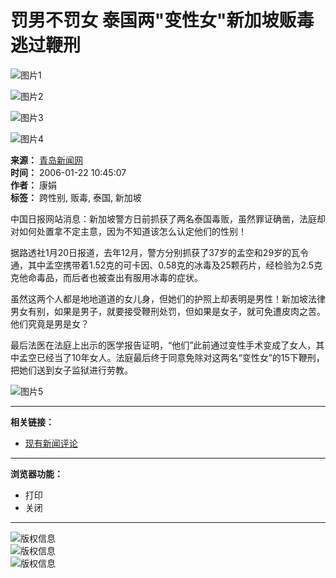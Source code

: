 # 罚男不罚女 泰国两"变性女"新加坡贩毒逃过鞭刑

![图片1](../../../images/2005-05/19/xin_22050219150996831991.GIF)

![图片2](../../../images/2005-03/05/xin_460302051522968246582.gif)

![图片3](../../../images/2005-03/05/xin_37030205111097068202.gif)

![图片4](../../../images/2005-11/04/xin_20110204091593730981.gif)

**来源：** [青岛新闻网](http://www.qingdaonews.com)   
**时间：** 2006-01-22 10:45:07  
**作者：** 康娟  
**标签：** 跨性别, 贩毒, 泰国, 新加坡  

中国日报网站消息：新加坡警方日前抓获了两名泰国毒贩，虽然罪证确凿，法庭却对如何处置拿不定主意，因为不知道该怎么认定他们的性别！

据路透社1月20日报道，去年12月，警方分别抓获了37岁的孟空和29岁的瓦令通，其中孟空携带着1.52克的可卡因、0.58克的冰毒及25颗药片，经检验为2.5克克他命毒品，而后者也被查出有服用冰毒的症状。

虽然这两个人都是地地道道的女儿身，但她们的护照上却表明是男性！新加坡法律男女有别，如果是男子，就要接受鞭刑处罚，但如果是女子，就可免遭皮肉之苦。他们究竟是男是女？

最后法医在法庭上出示的医学报告证明，“他们”此前通过变性手术变成了女人，其中孟空已经当了10年女人。法庭最后终于同意免除对这两名“变性女”的15下鞭刑，把她们送到女子监狱进行劳教。

![图片5](../../../tplimg/c.gif)

---

**相关链接：** 
- [现有新闻评论](http://comment.qingdaonews.com/pl/showwz.php?articleid=https://qingdaonews.com/content/2006-01/22/content_5932675.htm&wztitle=%u7F5A%u7537%u4E0D%u7F5A%u5973%20%u6CF0%u56FD%u4E24%22%u53D8%u6027%u5973%22%u65B0%u52A0%u5761%u8D29%u6BD2%u9003%u8FC7%u97AD%u5211--%u9752%u5C9B%u65B0%u95FB%u7F51) 

--- 

**浏览器功能：** 
- 打印
- 关闭

---

![版权信息](http://www.qingdaonews.com/img/daily-1111/daily_navpoint2.gif)  
![版权信息](http://www.qingdaonews.com/img/daily-1111/daily_navstuff2.gif)  
![版权信息](http://www.qingdaonews.com/img/daily-1111/daily_navpoint2.gif)